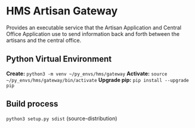 # HMS Artisan Gateway

Provides an executable service that the Artisan Application and Central 
Office Application use to send information back and forth between the 
artisans and the central office.

## Python Virtual Environment

**Create:** `python3 -m venv ~/py_envs/hms/gateway`
**Activate:** `source ~/py_envs/hms/gateway/bin/activate`
**Upgrade pip:** `pip install --upgrade pip`

## Build process

`python3 setup.py sdist` (source-distribution)
